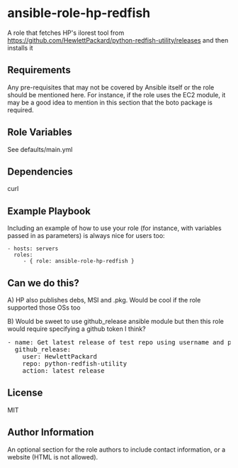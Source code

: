 ansible-role-hp-redfish
=========

A role that fetches HP's ilorest tool from https://github.com/HewlettPackard/python-redfish-utility/releases and then installs it

Requirements
------------

Any pre-requisites that may not be covered by Ansible itself or the role should be mentioned here. For instance, if the role uses the EC2 module, it may be a good idea to mention in this section that the boto package is required.

Role Variables
--------------

See defaults/main.yml

Dependencies
------------

curl

Example Playbook
----------------

Including an example of how to use your role (for instance, with variables passed in as parameters) is always nice for users too:

    - hosts: servers
      roles:
         - { role: ansible-role-hp-redfish }

Can we do this?
------------

A) HP also publishes debs, MSI and .pkg. Would be cool if the role supported those OSs too

B) Would be sweet to use github_release ansible module but then this role would require specifying a github token I think?

<pre>
- name: Get latest release of test repo using username and password. Ansible 2.4.
  github_release:
    user: HewlettPackard
    repo: python-redfish-utility
    action: latest_release
</pre>

License
-------

MIT

Author Information
------------------

An optional section for the role authors to include contact information, or a website (HTML is not allowed).
